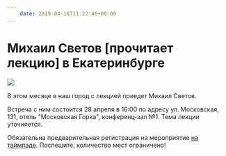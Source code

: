 ```yaml
---
    date: 2019-04-16T11:22:46+00:00
...
```


# Михаил Светов [прочитает лекцию] в Екатеринбурге

![​](https://telegra.ph/file/fd3600a5a18b266578a27.jpg)

В этом месяце в наш город с лекцией приедет Михаил Светов.

Встреча с ним состоится 28 апреля в 16:00 по адресу ул. Московская, 131, отель "Московская Горка", конференц-зал №1. Тема лекции уточняется.

Обязательна предварительная регистрация на мероприятие [на таймпаде](https://lpr-ekb.timepad.ru/event/957095/). Поспешите, количество мест ограничено!